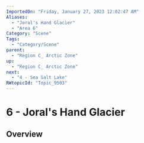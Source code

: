 ```yaml
---
ImportedOn: "Friday, January 27, 2023 12:02:47 AM"
Aliases:
  - "Joral's Hand Glacier"
  - "Area 6"
Category: "Scene"
Tags:
  - "Category/Scene"
parent:
  - "Region C_ Arctic Zone"
up:
  - "Region C_ Arctic Zone"
next:
  - "4 - Sea Salt Lake"
RWtopicId: "Topic_9503"
---
```

# 6 - Joral's Hand Glacier
## Overview
